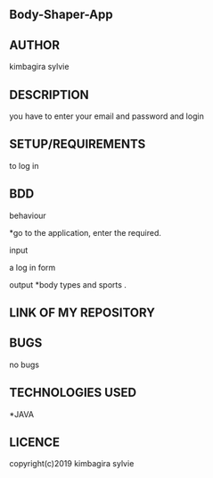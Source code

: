 ## Body-Shaper-App

## AUTHOR

kimbagira sylvie

## DESCRIPTION

you have to enter your email and password and login

## SETUP/REQUIREMENTS
to log in 


## BDD

behaviour

*go to the application, enter the required.

input

a log in form


output
*body types and sports .

## LINK OF MY REPOSITORY


## BUGS
  no bugs
  
## TECHNOLOGIES USED
*JAVA

## LICENCE

copyright(c)2019 kimbagira sylvie
